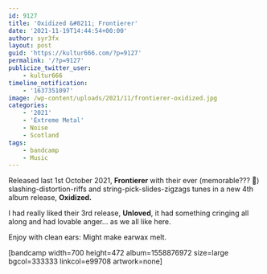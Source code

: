 ```yaml
---
id: 9127
title: 'Oxidized &#8211; Frontierer'
date: '2021-11-19T14:44:54+00:00'
author: syr3fx
layout: post
guid: 'https://kultur666.com/?p=9127'
permalink: '/?p=9127'
publicize_twitter_user:
    - kultur666
timeline_notification:
    - '1637351097'
image: /wp-content/uploads/2021/11/frontierer-oxidized.jpg
categories:
    - '2021'
    - 'Extreme Metal'
    - Noise
    - Scotland
tags:
    - bandcamp
    - Music
---
```


Released last 1st October 2021, **Frontierer** with their ever (memorable??? 🤣) slashing-distortion-riffs and string-pick-slides-zigzags tunes in a new 4th album release, **Oxidized.**

I had really liked their 3rd release, **Unloved**, it had something cringing all along and had lovable anger… as we all like here.

Enjoy with clean ears: Might make earwax melt.

\[bandcamp width=700 height=472 album=1558876972 size=large bgcol=333333 linkcol=e99708 artwork=none\]